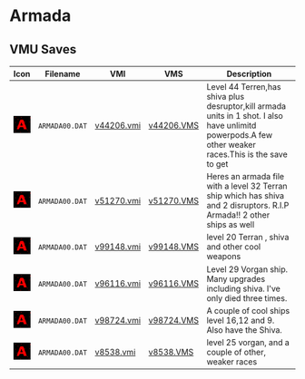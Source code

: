 # Armada

## VMU Saves

| Icon | Filename | VMI | VMS | Description |
|------|----------|-----|-----|-------------|
| ![Armada](../icons/ARMADA00.DAT.GIF) | `ARMADA00.DAT` | [v44206.vmi](v44206.vmi) | [v44206.VMS](v44206.VMS) | Level 44 Terren,has shiva plus desruptor,kill armada units in 1 shot. I also have unlimitd powerpods.A few other weaker races.This is the save to get  |
| ![Armada](../icons/ARMADA00.DAT.GIF) | `ARMADA00.DAT` | [v51270.vmi](v51270.vmi) | [v51270.VMS](v51270.VMS) | Heres an armada file with a level 32 Terran ship which has shiva and 2 disruptors. R.I.P Armada!! 2 other ships as well<high level>  |
| ![Armada](../icons/ARMADA00.DAT.GIF) | `ARMADA00.DAT` | [v99148.vmi](v99148.vmi) | [v99148.VMS](v99148.VMS) | level 20 Terran , shiva and other cool weapons  |
| ![Armada](../icons/ARMADA00.DAT.GIF) | `ARMADA00.DAT` | [v96116.vmi](v96116.vmi) | [v96116.VMS](v96116.VMS) | Level 29 Vorgan ship.  Many upgrades including shiva.  I've only died three times.  |
| ![Armada](../icons/ARMADA00.DAT.GIF) | `ARMADA00.DAT` | [v98724.vmi](v98724.vmi) | [v98724.VMS](v98724.VMS) | A couple of cool ships level 16,12 and 9. Also have the Shiva.  |
| ![Armada](../icons/ARMADA00.DAT.GIF) | `ARMADA00.DAT` | [v8538.vmi](v8538.vmi) | [v8538.VMS](v8538.VMS) | level 25 vorgan, and a couple of other, weaker races  |
